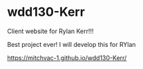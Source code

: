 # wdd130-Kerr
Client website for Rylan Kerr!!!

Best project ever! I will develop this for RYlan

https://mitchvac-1.github.io/wdd130-Kerr/
